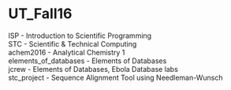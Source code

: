 # UT_Fall16

ISP                   - Introduction to Scientific Programming  
STC                   - Scientific & Technical Computing  
achem2016             - Analytical Chemistry 1  
elements_of_databases - Elements of Databases  
jcrew                 - Elements of Databases, Ebola Database labs  
stc_project           - Sequence Alignment Tool using Needleman-Wunsch  
